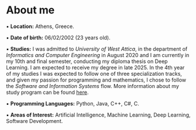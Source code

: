 # About me
▪ **Location:** Athens, Greece.

▪ **Date of birth:** 06/02/2002 (23 years old).

▪ **Studies:** I was admitted to *University of West Attica*, in the department of *Informatics and Computer Engineering* in August 2020 and I am currently in my 10th and final semester, conducting my diploma thesis on Deep Learning. I am expected to receive my degree in late 2025. In the 4th year of my studies I was expected to follow one of three specialization tracks, and given my passion for programming and mathematics, I chose to follow the *Software and Information Systems* flow. More information about my study program can be found [here](https://ice.uniwa.gr/en/education-1/undergraduate/courses/).

▪ **Programming Languages:** Python, Java, C++, C#, C.

▪ **Areas of Interest:** Artificial Intelligence, Machine Learning, Deep Learning, Software Development.


